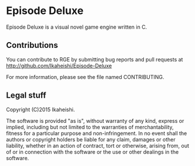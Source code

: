 Episode Deluxe
==============
Episode Deluxe is a visual novel game engine written in C.


Contributions
-------------
You can contribute to RGE by submitting bug reports and pull requests at
http://github.com/Ikaheishi/Episode-Deluxe

For more information, please see the file named CONTRIBUTING.


Legal stuff
-----------
Copyright (C)2015 Ikaheishi.

The software is provided "as is", without warranty of any kind, express or
implied, including but not limited to the warranties of merchantability,
fitness for a particular purpose and non-infringement. In no event shall the
authors or copyright holders be liable for any claim, damages or other
liability, whether in an action of contract, tort or otherwise, arising from,
out of or in connection with the software or the use or other dealings in the
software.

